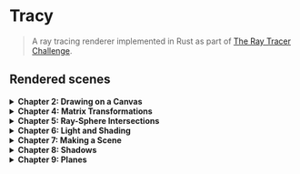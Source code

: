 # Tracy

> A ray tracing renderer implemented in Rust as part of
> [The Ray Tracer Challenge](https://pragprog.com/titles/jbtracer/the-ray-tracer-challenge/).

## Rendered scenes

<details>
  <summary><strong>Chapter 2: Drawing on a Canvas</strong></summary>

  ![Chapter 2: Drawing on a Canvas](images/chapter02.png)
</details>

<details>
  <summary><strong>Chapter 4: Matrix Transformations</strong></summary>

  ![Chapter 4: Matrix Transformations](images/chapter04.png)
</details>

<details>
  <summary><strong>Chapter 5: Ray-Sphere Intersections</strong></summary>

  ![Chapter 5: Ray-Sphere Intersections](images/chapter05.png)
</details>

<details>
  <summary><strong>Chapter 6: Light and Shading</strong></summary>

  ![Chapter 6: Light and Shading](images/chapter06.png)
</details>

<details>
  <summary><strong>Chapter 7: Making a Scene</strong></summary>

  ![Chapter 7: Making a Scene](images/chapter07.png)
</details>

<details>
  <summary><strong>Chapter 8: Shadows</strong></summary>

  ![Chapter 8: Shadows](images/chapter08.png)
</details>

<details>
  <summary><strong>Chapter 9: Planes</strong></summary>

  ![Chapter 9: Planes](images/chapter09.png)
</details>
